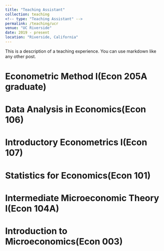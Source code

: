 ```yaml
---
title: "Teaching Assistant"
collection: teaching
<!-- type: "Teaching Assistant" -->
permalink: /teaching/ucr
venue: "UC Riverside"
date: 2019 - present
location: "Riverside, California"
---
```


This is a description of a teaching experience. You can use markdown like any other post.

Econometric Method I(Econ 205A graduate)
======

Data Analysis in Economics(Econ 106)
======

Introductory Econometrics I(Econ 107)
======

Statistics for Economics(Econ 101)
======

Intermediate Microeconomic Theory I(Econ 104A)
======

Introduction to Microeconomics(Econ 003)
======
